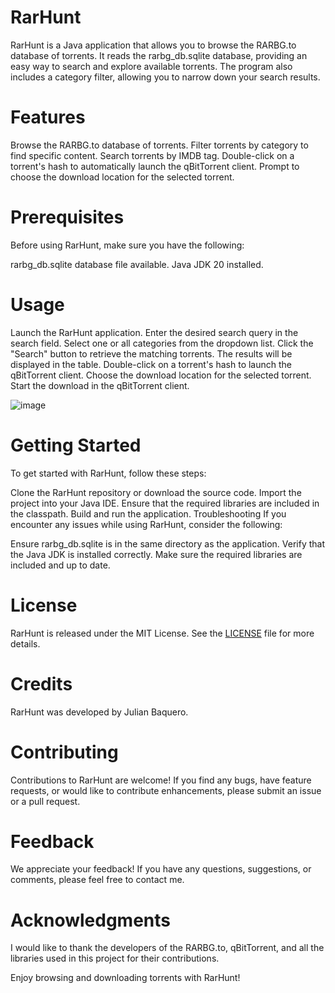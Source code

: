 # RarHunt
RarHunt is a Java application that allows you to browse the RARBG.to database of torrents. It reads the rarbg_db.sqlite database, providing an easy way to search and explore available torrents. The program also includes a category filter, allowing you to narrow down your search results.

# Features
Browse the RARBG.to database of torrents.
Filter torrents by category to find specific content.
Search torrents by IMDB tag.
Double-click on a torrent's hash to automatically launch the qBitTorrent client.
Prompt to choose the download location for the selected torrent.
# Prerequisites
Before using RarHunt, make sure you have the following:

rarbg_db.sqlite database file available.
Java JDK 20 installed.
# Usage
Launch the RarHunt application.
Enter the desired search query in the search field.
Select one or all categories from the dropdown list.
Click the "Search" button to retrieve the matching torrents.
The results will be displayed in the table.
Double-click on a torrent's hash to launch the qBitTorrent client.
Choose the download location for the selected torrent.
Start the download in the qBitTorrent client.

![image](https://github.com/FrodoSynthesis05/RarHunt/assets/72288240/fcf49b8a-f8ed-4412-ade2-2a92b56fafcf)

# Getting Started
To get started with RarHunt, follow these steps:

Clone the RarHunt repository or download the source code.
Import the project into your Java IDE.
Ensure that the required libraries are included in the classpath.
Build and run the application.
Troubleshooting
If you encounter any issues while using RarHunt, consider the following:

Ensure rarbg_db.sqlite is in the same directory as the application.
Verify that the Java JDK is installed correctly.
Make sure the required libraries are included and up to date.
# License
RarHunt is released under the MIT License. See the [LICENSE](https://github.com/FrodoSynthesis05/RarHunt/blob/master/LICENSE) file for more details.

# Credits
RarHunt was developed by Julian Baquero.

# Contributing
Contributions to RarHunt are welcome! If you find any bugs, have feature requests, or would like to contribute enhancements, please submit an issue or a pull request.

# Feedback
We appreciate your feedback! If you have any questions, suggestions, or comments, please feel free to contact me.

# Acknowledgments
I would like to thank the developers of the RARBG.to, qBitTorrent, and all the libraries used in this project for their contributions.

Enjoy browsing and downloading torrents with RarHunt!
